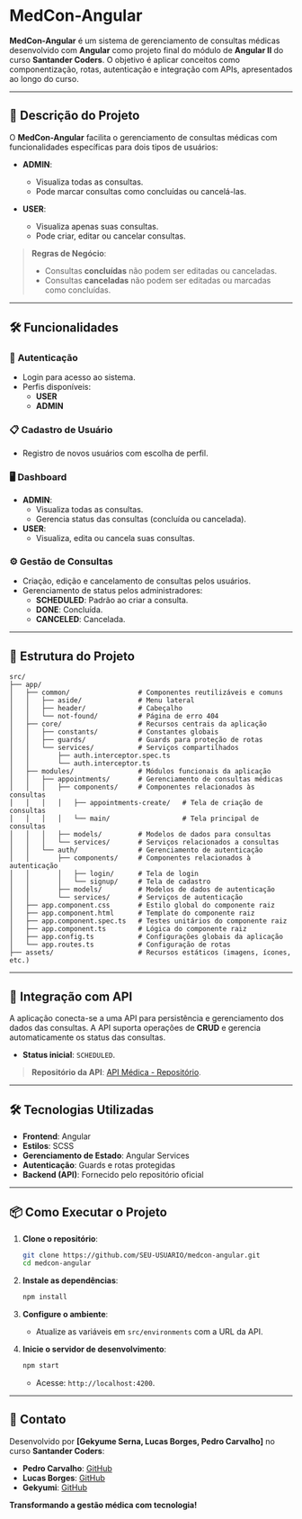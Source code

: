 # MedCon-Angular

**MedCon-Angular** é um sistema de gerenciamento de consultas médicas desenvolvido com **Angular** como projeto final do módulo de **Angular II** do curso **Santander Coders**. O objetivo é aplicar conceitos como componentização, rotas, autenticação e integração com APIs, apresentados ao longo do curso.

---

## 🚀 **Descrição do Projeto**

O **MedCon-Angular** facilita o gerenciamento de consultas médicas com funcionalidades específicas para dois tipos de usuários:

- **ADMIN**:
  - Visualiza todas as consultas.
  - Pode marcar consultas como concluídas ou cancelá-las.

- **USER**:
  - Visualiza apenas suas consultas.
  - Pode criar, editar ou cancelar consultas.

> **Regras de Negócio**:
> - Consultas **concluídas** não podem ser editadas ou canceladas.  
> - Consultas **canceladas** não podem ser editadas ou marcadas como concluídas.

---

## 🛠️ **Funcionalidades**

### 🔑 **Autenticação**
- Login para acesso ao sistema.
- Perfis disponíveis:
  - **USER**
  - **ADMIN**

### 📋 **Cadastro de Usuário**
- Registro de novos usuários com escolha de perfil.

### 🖥️ **Dashboard**
- **ADMIN**:
  - Visualiza todas as consultas.
  - Gerencia status das consultas (concluída ou cancelada).
- **USER**:
  - Visualiza, edita ou cancela suas consultas.

### ⚙️ **Gestão de Consultas**
- Criação, edição e cancelamento de consultas pelos usuários.
- Gerenciamento de status pelos administradores:
  - **SCHEDULED**: Padrão ao criar a consulta.
  - **DONE**: Concluída.
  - **CANCELED**: Cancelada.

---

## 📂 **Estrutura do Projeto**

```plaintext
src/
├── app/
│   ├── common/                 # Componentes reutilizáveis e comuns
│   │   ├── aside/              # Menu lateral
│   │   ├── header/             # Cabeçalho
│   │   └── not-found/          # Página de erro 404
│   ├── core/                   # Recursos centrais da aplicação
│   │   ├── constants/          # Constantes globais
│   │   ├── guards/             # Guards para proteção de rotas
│   │   └── services/           # Serviços compartilhados
│   │       ├── auth.interceptor.spec.ts
│   │       └── auth.interceptor.ts
│   ├── modules/                # Módulos funcionais da aplicação
│   │   ├── appointments/       # Gerenciamento de consultas médicas
│   │   │   ├── components/     # Componentes relacionados às consultas
│   │   │   │   ├── appointments-create/   # Tela de criação de consultas
│   │   │   │   └── main/                  # Tela principal de consultas
│   │   │   ├── models/         # Modelos de dados para consultas
│   │   │   └── services/       # Serviços relacionados a consultas
│   │   └── auth/               # Gerenciamento de autenticação
│   │       ├── components/     # Componentes relacionados à autenticação
│   │       │   ├── login/      # Tela de login
│   │       │   └── signup/     # Tela de cadastro
│   │       ├── models/         # Modelos de dados de autenticação
│   │       └── services/       # Serviços de autenticação
│   ├── app.component.css       # Estilo global do componente raiz
│   ├── app.component.html      # Template do componente raiz
│   ├── app.component.spec.ts   # Testes unitários do componente raiz
│   ├── app.component.ts        # Lógica do componente raiz
│   ├── app.config.ts           # Configurações globais da aplicação
│   └── app.routes.ts           # Configuração de rotas
├── assets/                     # Recursos estáticos (imagens, ícones, etc.)

```

---

## 📡 **Integração com API**

A aplicação conecta-se a uma API para persistência e gerenciamento dos dados das consultas. A API suporta operações de **CRUD** e gerencia automaticamente os status das consultas.

- **Status inicial**: `SCHEDULED`.

> **Repositório da API**: [API Médica - Repositório](https://github.com/ivirson/1177-Angular-II).

---

## 🛠️ **Tecnologias Utilizadas**

- **Frontend**: Angular
- **Estilos**: SCSS
- **Gerenciamento de Estado**: Angular Services
- **Autenticação**: Guards e rotas protegidas
- **Backend (API)**: Fornecido pelo repositório oficial

---

## 📦 **Como Executar o Projeto**

1. **Clone o repositório**:
   ```bash
   git clone https://github.com/SEU-USUARIO/medcon-angular.git
   cd medcon-angular
   ```

2. **Instale as dependências**:
   ```bash
   npm install
   ```

3. **Configure o ambiente**:
   - Atualize as variáveis em `src/environments` com a URL da API.

4. **Inicie o servidor de desenvolvimento**:
   ```bash
   npm start
   ```
   - Acesse: `http://localhost:4200`.

---

## 📧 **Contato**

Desenvolvido por **[Gekyume Serna, Lucas Borges, Pedro Carvalho]** no curso **Santander Coders**:  
- **Pedro Carvalho**: [GitHub](https://github.com/pdrLCarvalho)  
- **Lucas Borges**: [GitHub](https://github.com/DOULORES)  
- **Gekyumi**: [GitHub](https://github.com/TheBestGekyume)  

**Transformando a gestão médica com tecnologia!**
